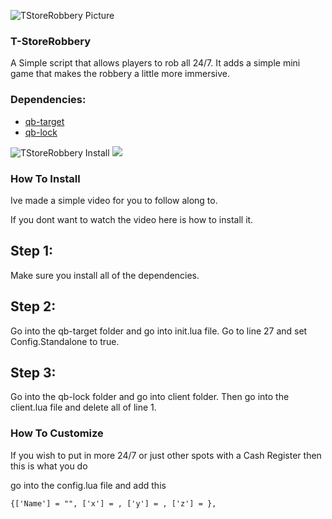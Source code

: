 ![TStoreRobbery Picture ](https://cdn.discordapp.com/attachments/997658430816931930/1000178922719297596/171970595-522d7b63-c0d4-46f09-a984-36d83d7944e3.png)

### T-StoreRobbery
A Simple script that allows players to rob all 24/7. It adds a simple mini game that makes the robbery a little more immersive.

### Dependencies:
* [qb-target](https://github.com/BerkieBb/qb-target)
* [qb-lock](https://github.com/Tex27/qb-lock)

![TStoreRobbery Install](https://cdn.discordapp.com/attachments/997658430816931930/1000182819760373800/171970595-522d7bd63-c0d4-46f09-a984-36d83d7944e3.png)
[![](https://img.youtube.com/vi/YOUTUBE_VIDEO_ID_HERE/0.jpg)](https://www.youtube.com/watch?v=YOUTUBE_VIDEO_ID_HERE)

### How To Install
Ive made a simple video for you to follow along to.

If you dont want to watch the video here is how to install it.

## Step 1:
Make sure you install all of the dependencies.

## Step 2:
Go into the qb-target folder and go into init.lua file. Go to line 27 and set Config.Standalone to true.

## Step 3:
Go into the qb-lock folder and go into client folder. Then go into the client.lua file and delete all of line 1.

### How To Customize
If you wish to put in more 24/7 or just other spots with a Cash Register then this is what you do

go into the config.lua file and add this 
```
{['Name'] = "", ['x'] = , ['y'] = , ['z'] = },
```

